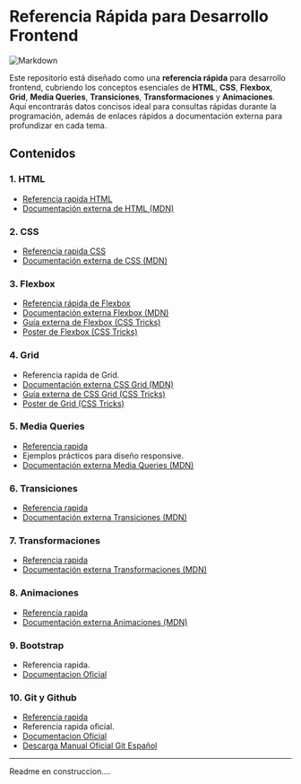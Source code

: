 # Referencia Rápida para Desarrollo Frontend

![Markdown](https://img.shields.io/badge/markdown-%23000000.svg?style=flat&logo=markdown&logoColor=white)

Este repositorio está diseñado como una **referencia rápida** para desarrollo frontend, cubriendo los conceptos esenciales de **HTML**, **CSS**, **Flexbox**, **Grid**, **Media Queries**, **Transiciones**, **Transformaciones** y **Animaciones**. Aquí encontrarás datos concisos ideal para consultas rápidas durante la programación, además de enlaces rápidos a documentación externa para profundizar en cada tema.

## Contenidos

### 1. **HTML**
   - [Referencia rapida HTML](https://github.com/rimardev/referencia-frontend/blob/main/02-Html.md)
   - [Documentación externa de HTML (MDN)](https://developer.mozilla.org/es/docs/Web/HTML)

### 2. **CSS**
   - [Referencia rapida CSS](https://github.com/rimardev/referencia-frontend/blob/main/03-Css.md)   
   - [Documentación externa de CSS (MDN)](https://developer.mozilla.org/es/docs/Web/CSS)

### 3. **Flexbox**
   - [Referencia rápida de Flexbox](https://github.com/rimardev/referencia-frontend/blob/main/04-Flexbox.md)
   - [Documentación externa Flexbox (MDN)](https://developer.mozilla.org/es/docs/Web/CSS/CSS_flexible_box_layout/Basic_concepts_of_flexbox)
   - [Guía externa de Flexbox (CSS Tricks)](https://css-tricks.com/snippets/css/a-guide-to-flexbox/)
   - [Poster de Flexbox (CSS Tricks)](https://github.com/rimardev/referencia-frontend/blob/main/img/css-flexbox-poster.png)

### 4. **Grid**
   - Referencia rapida de Grid.
   - [Documentación externa CSS Grid (MDN)](https://developer.mozilla.org/es/docs/Web/CSS/CSS_grid_layout)
   - [Guía externa de CSS Grid (CSS Tricks)](https://css-tricks.com/snippets/css/complete-guide-grid/)
   - [Poster de Grid (CSS Tricks)](https://github.com/rimardev/referencia-frontend/blob/main/img/css-grid-poster.png)

### 5. **Media Queries**
   - [Referencia rapida](https://github.com/rimardev/referencia-frontend/blob/main/06-Media.md)
   - Ejemplos prácticos para diseño responsive.
   - [Documentación externa Media Queries (MDN)](https://developer.mozilla.org/es/docs/Web/CSS/Media_Queries)

### 6. **Transiciones**
   - [Referencia rapida](https://github.com/rimardev/referencia-frontend/blob/main/07-Animacion.md)
   - [Documentación externa Transiciones (MDN)](https://developer.mozilla.org/es/docs/Web/CSS/CSS_Transitions/Using_CSS_transitions)

### 7. **Transformaciones**
   - [Referencia rapida](https://github.com/rimardev/referencia-frontend/blob/main/07-Animacion.md)
   - [Documentación externa Transformaciones (MDN)](https://developer.mozilla.org/es/docs/Web/CSS/transform)

### 8. **Animaciones**
   - [Referencia rapida](https://github.com/rimardev/referencia-frontend/blob/main/07-Animacion.md)
   - [Documentación externa Animaciones (MDN)](https://developer.mozilla.org/es/docs/Web/CSS/animation)

### 9. **Bootstrap**
   - Referencia rapida.
   - [Documentacion Oficial](https://getbootstrap.com/)

### 10. **Git y Github**
   - [Referencia rapida](https://github.com/rimardev/referencia-frontend/blob/main/01-Git.md)
   - Referencia rapida oficial.
   - [Documentacion Oficial](https://git-scm.com/book/es/v2)
   - [Descarga Manual Oficial Git Español](https://github.com/progit/progit2-es/releases/download/2.1.23/progit.pdf)

---
Readme en construccion....
